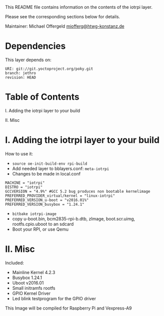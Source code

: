 This README file contains information on the contents of the
iotrpi layer.

Please see the corresponding sections below for details.

Maintainer: Michael Offergeld <miofferg@htwg-konstanz.de>

Dependencies
============

This layer depends on:

```
URI: git://git.yoctoproject.org/poky.git
branch: jethro
revision: HEAD
```

Table of Contents
=================

  I. Adding the iotrpi layer to your build
  
 II. Misc


I. Adding the iotrpi layer to your build
=================================================

How to use it:

- ```source oe-init-build-env rpi-build```
- Add needed layer to bblayers.conf: ```meta-iotrpi```
- Changes to be made in local.conf
```
MACHINE = "iotrpi"
DISTRO = "iotrpi"
GCCVERSION = "4.9%" #GCC 5.2 bug produces non bootable kernelimage 
PREFERRED_PROVIDER_virtual/kernel = "linux-iotrpi"
PREFERRED_VERSION_u-boot = "v2016.01%"
PREFERRED_VERSION_busybox = "1.24.1"
```
- ```bitbake iotrpi-image```
- copy u-boot.bin, bcm2835-rpi-b.dtb, zImage, boot.scr.uimg, rootfs.cpio.uboot to an sdcard
- Boot your RPI, or use Qemu

II. Misc
========

Included:

* Mainline Kernel 4.2.3
* Busybox 1.24.1
* Uboot v2016.01
* Small initramfs rootfs
* GPIO Kernel Driver
* Led blink testprogram for the GPIO driver

This Image will be compiled for Raspberry Pi and Vexpress-A9



